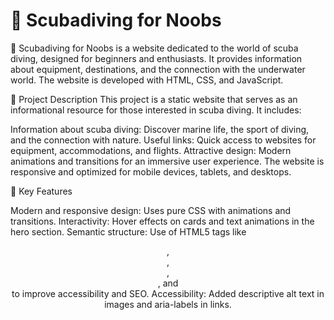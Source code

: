 # 🌊 Scubadiving for Noobs
📌 Scubadiving for Noobs is a website dedicated to the world of scuba diving, designed for beginners and enthusiasts. It provides information about equipment, destinations, and the connection with the underwater world. The website is developed with HTML, CSS, and JavaScript.

📢 Project Description
This project is a static website that serves as an informational resource for those interested in scuba diving. It includes:

Information about scuba diving: Discover marine life, the sport of diving, and the connection with nature.
Useful links: Quick access to websites for equipment, accommodations, and flights.
Attractive design: Modern animations and transitions for an immersive user experience.
The website is responsive and optimized for mobile devices, tablets, and desktops.

🔹 Key Features

Modern and responsive design: Uses pure CSS with animations and transitions.
Interactivity: Hover effects on cards and text animations in the hero section.
Semantic structure: Use of HTML5 tags like <header>, <nav>, <main>, <section>, and <footer> to improve accessibility and SEO.
Accessibility: Added descriptive alt text in images and aria-labels in links.

